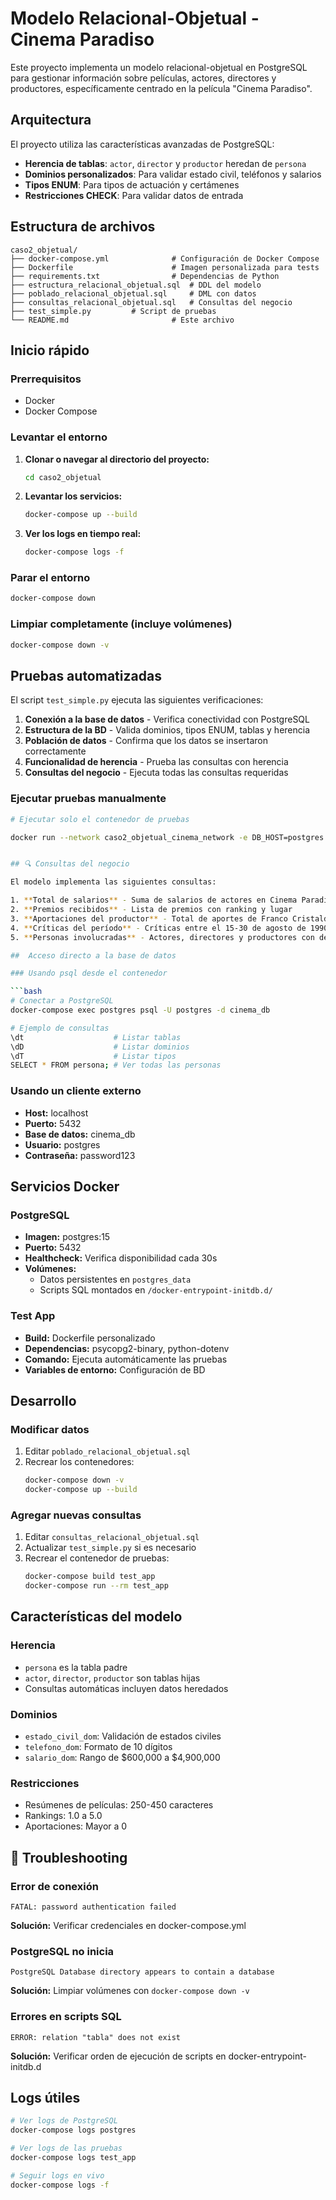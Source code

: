 # Modelo Relacional-Objetual - Cinema Paradiso

Este proyecto implementa un modelo relacional-objetual en PostgreSQL para gestionar información sobre películas, actores, directores y productores, específicamente centrado en la película "Cinema Paradiso".

##  Arquitectura

El proyecto utiliza las características avanzadas de PostgreSQL:
- **Herencia de tablas**: `actor`, `director` y `productor` heredan de `persona`
- **Dominios personalizados**: Para validar estado civil, teléfonos y salarios
- **Tipos ENUM**: Para tipos de actuación y certámenes
- **Restricciones CHECK**: Para validar datos de entrada

##  Estructura de archivos

```
caso2_objetual/
├── docker-compose.yml              # Configuración de Docker Compose
├── Dockerfile                      # Imagen personalizada para tests
├── requirements.txt                # Dependencias de Python
├── estructura_relacional_objetual.sql  # DDL del modelo
├── poblado_relacional_objetual.sql     # DML con datos
├── consultas_relacional_objetual.sql   # Consultas del negocio
├── test_simple.py         # Script de pruebas
└── README.md                       # Este archivo
```

##  Inicio rápido

### Prerrequisitos
- Docker
- Docker Compose

### Levantar el entorno

1. **Clonar o navegar al directorio del proyecto:**
   ```bash
   cd caso2_objetual
   ```

2. **Levantar los servicios:**
   ```bash
   docker-compose up --build
   ```

3. **Ver los logs en tiempo real:**
   ```bash
   docker-compose logs -f
   ```

### Parar el entorno

```bash
docker-compose down
```

### Limpiar completamente (incluye volúmenes)

```bash
docker-compose down -v
```

##  Pruebas automatizadas

El script `test_simple.py` ejecuta las siguientes verificaciones:

1. **Conexión a la base de datos** - Verifica conectividad con PostgreSQL
2. **Estructura de la BD** - Valida dominios, tipos ENUM, tablas y herencia
3. **Población de datos** - Confirma que los datos se insertaron correctamente
4. **Funcionalidad de herencia** - Prueba las consultas con herencia
5. **Consultas del negocio** - Ejecuta todas las consultas requeridas

### Ejecutar pruebas manualmente

```bash
# Ejecutar solo el contenedor de pruebas

docker run --network caso2_objetual_cinema_network -e DB_HOST=postgres -e DB_PORT=5432 -e DB_NAME=cinema_db -e DB_USER=postgres -e DB_PASSWORD=password123 -v "${PWD}/test_simple.py:/app/test_simple.py" --rm caso2_objetual-test_app python test_simple.py


## 🔍 Consultas del negocio

El modelo implementa las siguientes consultas:

1. **Total de salarios** - Suma de salarios de actores en Cinema Paradiso
2. **Premios recibidos** - Lista de premios con ranking y lugar
3. **Aportaciones del productor** - Total de aportes de Franco Cristaldi
4. **Críticas del período** - Críticas entre el 15-30 de agosto de 1990
5. **Personas involucradas** - Actores, directores y productores con detalles

##  Acceso directo a la base de datos

### Usando psql desde el contenedor

```bash
# Conectar a PostgreSQL
docker-compose exec postgres psql -U postgres -d cinema_db

# Ejemplo de consultas
\dt                    # Listar tablas
\dD                    # Listar dominios
\dT                    # Listar tipos
SELECT * FROM persona; # Ver todas las personas
```

### Usando un cliente externo

- **Host:** localhost
- **Puerto:** 5432
- **Base de datos:** cinema_db
- **Usuario:** postgres
- **Contraseña:** password123

##  Servicios Docker

### PostgreSQL
- **Imagen:** postgres:15
- **Puerto:** 5432
- **Healthcheck:** Verifica disponibilidad cada 30s
- **Volúmenes:** 
  - Datos persistentes en `postgres_data`
  - Scripts SQL montados en `/docker-entrypoint-initdb.d/`

### Test App
- **Build:** Dockerfile personalizado
- **Dependencias:** psycopg2-binary, python-dotenv
- **Comando:** Ejecuta automáticamente las pruebas
- **Variables de entorno:** Configuración de BD

##  Desarrollo

### Modificar datos

1. Editar `poblado_relacional_objetual.sql`
2. Recrear los contenedores:
   ```bash
   docker-compose down -v
   docker-compose up --build
   ```

### Agregar nuevas consultas

1. Editar `consultas_relacional_objetual.sql`
2. Actualizar `test_simple.py` si es necesario
3. Recrear el contenedor de pruebas:
   ```bash
   docker-compose build test_app
   docker-compose run --rm test_app
   ```

##  Características del modelo

### Herencia
- `persona` es la tabla padre
- `actor`, `director`, `productor` son tablas hijas
- Consultas automáticas incluyen datos heredados

### Dominios
- `estado_civil_dom`: Validación de estados civiles
- `telefono_dom`: Formato de 10 dígitos
- `salario_dom`: Rango de $600,000 a $4,900,000

### Restricciones
- Resúmenes de películas: 250-450 caracteres
- Rankings: 1.0 a 5.0
- Aportaciones: Mayor a 0

## 🔧 Troubleshooting

### Error de conexión
```
FATAL: password authentication failed
```
**Solución:** Verificar credenciales en docker-compose.yml

### PostgreSQL no inicia
```
PostgreSQL Database directory appears to contain a database
```
**Solución:** Limpiar volúmenes con `docker-compose down -v`

### Errores en scripts SQL
```
ERROR: relation "tabla" does not exist
```
**Solución:** Verificar orden de ejecución de scripts en docker-entrypoint-initdb.d

##  Logs útiles

```bash
# Ver logs de PostgreSQL
docker-compose logs postgres

# Ver logs de las pruebas
docker-compose logs test_app

# Seguir logs en vivo
docker-compose logs -f
```

